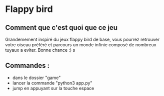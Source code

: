 # Flappy bird

## Comment que c'est quoi que ce jeu

Grandemement inspiré du jeux flappy bird de base, vous pourrez retrouver votre oiseau préféré et parcours un monde infinie composé de nombreux tuyaux a eviter. Bonne chance :) s

## Commandes :

- dans le dossier "game"
- lancer la commande "python3 app.py"
- jump en appuyant sur la touche espace
